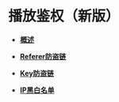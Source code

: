 # 播放鉴权（新版）<a name="live_01_0046"></a>

-   **[概述](概述.md)**  

-   **[Referer防盗链](Referer防盗链.md)**  

-   **[Key防盗链](Key防盗链.md)**  

-   **[IP黑白名单](IP黑白名单.md)**  


